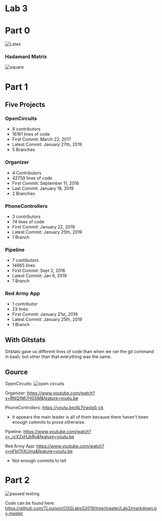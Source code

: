# Lab 3

# Part 0

![Latex](/Users/todd/Documents/School/Junior/S2/OSS/Labs/Lab3/LaTeX.png)

### Hadamard Matrix

![square](/Users/todd/Documents/School/Junior/S2/OSS/Labs/Lab3/square.png)

# Part 1

## Five Projects

### OpenCircuits
  - 8 contributors
  - 16161 lines of code
  - First Commit: March 22, 2017
  - Latest Commit: January 27th, 2019
  - 5 Branches

### Organizer
  - 4 Contributors
  - 42759 lines of code
  - First Commit: September 11, 2018
  - Last Commit: January 18, 2019
  - 2 Branches

### PhoneControllers
  - 3 contributors
  - 74 lines of code
  - First Commit: January 22, 2019
  - Latest Commit: January 25th, 2019
  - 1 Branch

### Pipeline
  - 7 contibutors
  - 14965 lines
  - First Commit: Sept 2, 2016
  - Latest Commit: Jan 6, 2019
  - 1 Branch

### Red Army App
  - 1 contributor
  - 23 lines
  - First Commit: January 21st, 2019
  - Latest Commit: January 25th, 2019
  - 1 Branch

## With Gitstats

Gitstats gave us different lines of code than when we ran the git command in bash, but other than that everything was the same.

## Gource

OpenCircuits: ![open circuits](/Users/todd/Documents/School/Junior/S2/OSS/Labs/Lab3/OpenCircuit.png)

Organizer: https://www.youtube.com/watch?v=RNQ1Mi7HG5M&feature=youtu.be

PhoneControllers: https://youtu.be/AL1VwdgS-ck

- It appears the main leader is all of them because there haven't been enough commits to prove otherwise.

Pipeline: <https://www.youtube.com/watch?v=_rcXZxHJkRo&feature=youtu.be>

Red Army App: https://www.youtube.com/watch?v=nFkt7IjXUms&feature=youtu.be

- Not enough commits to tell



# Part 2

![passed testing](/Users/todd/Documents/School/Junior/S2/OSS/Labs/Lab3/unitTestingPassed.png)

Code can be found here: https://github.com/TLouison/OSSLabsS2019/tree/master/Lab3/markdown.py-master